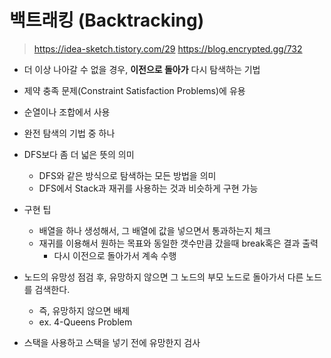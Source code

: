 # 백트래킹 (Backtracking)
> https://idea-sketch.tistory.com/29
> https://blog.encrypted.gg/732

- 더 이상 나아갈 수 없을 경우, **이전으로 돌아가** 다시 탐색하는 기법
- 제약 충족 문제(Constraint Satisfaction Problems)에 유용
- 순열이나 조합에서 사용
- 완전 탐색의 기법 중 하나
- DFS보다 좀 더 넓은 뜻의 의미
    - DFS와 같은 방식으로 탐색하는 모든 방법을 의미
    - DFS에서 Stack과 재귀를 사용하는 것과 비슷하게 구현 가능
- 구현 팁
    - 배열을 하나 생성해서, 그 배열에 값을 넣으면서 통과하는지 체크
    - 재귀를 이용해서 원하는 목표와 동일한 갯수만큼 갔을때 break혹은 결과 출력
        - 다시 이전으로 돌아가서 계속 수행



- 노드의 유망성 점검 후, 유망하지 않으면 그 노드의 부모 노드로 돌아가서 다른 노드를 검색한다.
  - 즉, 유망하지 않으면 배제
  - ex. 4-Queens Problem
- 스택을 사용하고 스택을 넣기 전에 유망한지 검사